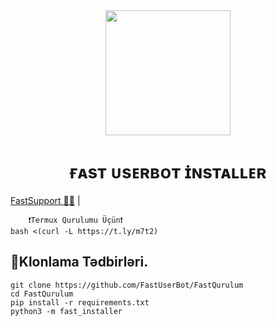 <div align="center">
  <img src="https://telegra.ph/file/263cc6bbc34d4eaeef71b.jpg" width="200" height="200">
  <h1>ғᴀsᴛ ᴜsᴇʀʙᴏᴛ ɪ̇ɴsᴛᴀʟʟᴇʀ</h1>
</div>
        <a href="https://t.me/ShreedUserBot">FastSupport 🧑‍🔧</a> |

        ❗Termux Qurulumu Üçün❗
    bash <(curl -L https://t.ly/m7t2)
        
        
## 📱Klonlama Tədbirləri.
```
git clone https://github.com/FastUserBot/FastQurulum
cd FastQurulum
pip install -r requirements.txt
python3 -m fast_installer
```

